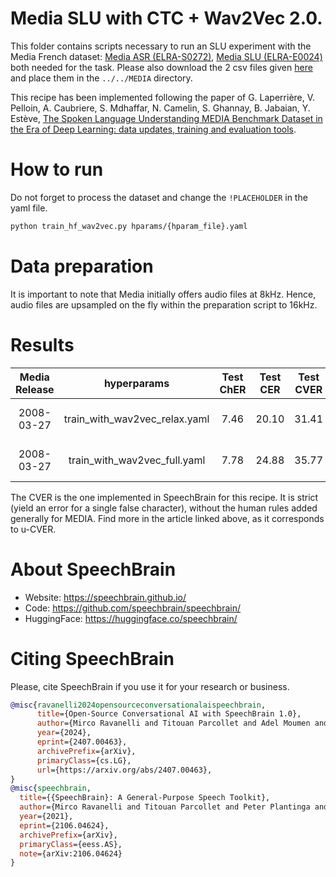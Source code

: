 # Media SLU with CTC + Wav2Vec 2.0.
This folder contains scripts necessary to run an SLU experiment with the Media French dataset: [Media ASR (ELRA-S0272)](https://catalogue.elra.info/en-us/repository/browse/ELRA-S0272/), [Media SLU (ELRA-E0024)](https://catalogue.elra.info/en-us/repository/browse/ELRA-E0024/) both needed for the task. Please also download the 2 csv files given [here](https://www.dropbox.com/sh/y7ab0lktbylz647/AADMsowYHmNYwaoL_hQt7NMha?dl=0) and place them in the `../../MEDIA` directory.

This recipe has been implemented following the paper of G. Laperrière, V. Pelloin, A. Caubriere, S. Mdhaffar, N. Camelin, S. Ghannay, B. Jabaian, Y. Estève, [The Spoken Language Understanding MEDIA Benchmark Dataset in the Era of Deep Learning: data updates, training and evaluation tools](https://aclanthology.org/2022.lrec-1.171).

# How to run
Do not forget to process the dataset and change the `!PLACEHOLDER` in the yaml file.

```bash
python train_hf_wav2vec.py hparams/{hparam_file}.yaml
```

# Data preparation
It is important to note that Media initially offers audio files at 8kHz. Hence, audio files are upsampled on the fly within the preparation script to 16kHz.

# Results

| Media Release | hyperparams | Test ChER | Test CER | Test CVER | Wav2Vec | Training time | HuggingFace link | Model link |
|:------:|:------:|:------:|:------:|:------:|:------:|:------:|:------:|:------:|
| 2008-03-27 | train_with_wav2vec_relax.yaml | 7.46 | 20.10 | 31.41 | [LeBenchmark wav2vec2-FR-3K-large](https://huggingface.co/LeBenchmark/wav2vec2-FR-3K-large) | 12m30s per epoch | [here](https://huggingface.co/speechbrain/slu-wav2vec2-ctc-MEDIA-relax) | Not Avail. |
| 2008-03-27 | train_with_wav2vec_full.yaml | 7.78 | 24.88 | 35.77 | [LeBenchmark wav2vec2-FR-3K-large](https://huggingface.co/LeBenchmark/wav2vec2-FR-3K-large) | 12m30s per epoch | [here](https://huggingface.co/speechbrain/slu-wav2vec2-ctc-MEDIA-full) | Not Avail. |

The CVER is the one implemented in SpeechBrain for this recipe. It is strict (yield an error for a single false character), without the human rules added generally for MEDIA. Find more in the article linked above, as it corresponds to u-CVER.

# **About SpeechBrain**
- Website: https://speechbrain.github.io/
- Code: https://github.com/speechbrain/speechbrain/
- HuggingFace: https://huggingface.co/speechbrain/

# **Citing SpeechBrain**
Please, cite SpeechBrain if you use it for your research or business.

```bibtex
@misc{ravanelli2024opensourceconversationalaispeechbrain,
      title={Open-Source Conversational AI with SpeechBrain 1.0}, 
      author={Mirco Ravanelli and Titouan Parcollet and Adel Moumen and Sylvain de Langen and Cem Subakan and Peter Plantinga and Yingzhi Wang and Pooneh Mousavi and Luca Della Libera and Artem Ploujnikov and Francesco Paissan and Davide Borra and Salah Zaiem and Zeyu Zhao and Shucong Zhang and Georgios Karakasidis and Sung-Lin Yeh and Pierre Champion and Aku Rouhe and Rudolf Braun and Florian Mai and Juan Zuluaga-Gomez and Seyed Mahed Mousavi and Andreas Nautsch and Xuechen Liu and Sangeet Sagar and Jarod Duret and Salima Mdhaffar and Gaelle Laperriere and Mickael Rouvier and Renato De Mori and Yannick Esteve},
      year={2024},
      eprint={2407.00463},
      archivePrefix={arXiv},
      primaryClass={cs.LG},
      url={https://arxiv.org/abs/2407.00463}, 
}
@misc{speechbrain,
  title={{SpeechBrain}: A General-Purpose Speech Toolkit},
  author={Mirco Ravanelli and Titouan Parcollet and Peter Plantinga and Aku Rouhe and Samuele Cornell and Loren Lugosch and Cem Subakan and Nauman Dawalatabad and Abdelwahab Heba and Jianyuan Zhong and Ju-Chieh Chou and Sung-Lin Yeh and Szu-Wei Fu and Chien-Feng Liao and Elena Rastorgueva and François Grondin and William Aris and Hwidong Na and Yan Gao and Renato De Mori and Yoshua Bengio},
  year={2021},
  eprint={2106.04624},
  archivePrefix={arXiv},
  primaryClass={eess.AS},
  note={arXiv:2106.04624}
}
```

